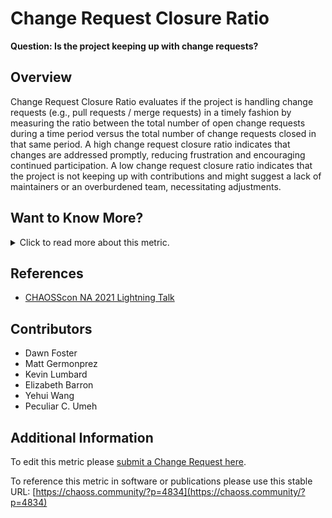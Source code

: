 # Change Request Closure Ratio

**Question:  Is the project keeping up with change requests?**

## Overview

Change Request Closure Ratio evaluates if the project is handling change requests (e.g., pull requests / merge requests) in a timely fashion by measuring the ratio between the total number of open change requests during a time period versus the total number of change requests closed in that same period. A high change request closure ratio indicates that changes are addressed promptly, reducing frustration and encouraging continued participation. A low change request closure ratio indicates that the project is not keeping up with contributions and might suggest a lack of maintainers or an overburdened team, necessitating adjustments. 


## Want to Know More?

<span markdown="1"><details>
<summary>Click to read more about this metric.</summary>

### Filters (optional)
* Date ranges (e.g., past 90 days, past year)
* Automated responses, e.g., only count replies from real people by filtering bots and other automated replies
* Labels
* Type of change request (bug fixes vs. new features)
* Type of close (accepted vs. rejected) 


### Visualizations (optional)

**Total vs. Closed Pull Requests**: Data from Augur displayed using the Seaborn Python library.
![Total vs. Closed Pull Requests](https://raw.githubusercontent.com/chaoss/wg-common/main/focus-areas/time/images/change-request-closure-ratio-augur-py.png)

*REI* [Data from GrimoireLab](https://chaoss.biterg.io/app/kibana#/dashboard/9663d5a0-e1dc-11e8-8aac-ef7fd4d8cbad?_g=h@e261bfa&_a=h@2475efc) (REI: Review Efficiency Index, defined as the number of closed pull requests divided by the number of open ones in a given period of time. Measures efficiency closing pull requests.)

![Review Efficiency Index](https://raw.githubusercontent.com/chaoss/wg-common/main/focus-areas/time/images/change-request-closure-ratio-rei-grimoirelab.png)
</details></span>


## References
* [CHAOSScon NA 2021 Lightning Talk](https://www.youtube.com/watch?v=DynqP2_W1ts)


## Contributors
* Dawn Foster
* Matt Germonprez
* Kevin Lumbard
* Elizabeth Barron
* Yehui Wang
* Peculiar C. Umeh


## Additional Information
To edit this metric please [submit a Change Request here]( https://github.com/chaoss/wg-common/blob/main/focus-areas/time/change-request-closure-ratio.md).

To reference this metric in software or publications please use this stable URL: [https://chaoss.community/?p=4834](https://chaoss.community/?p=4834)

<!-- # For groupings in the knowledge base
Context tags: Lifecycle, Contribution
Keyword tags: Time to close, pull request, merge request, ratio, Review Efficiency
-->
